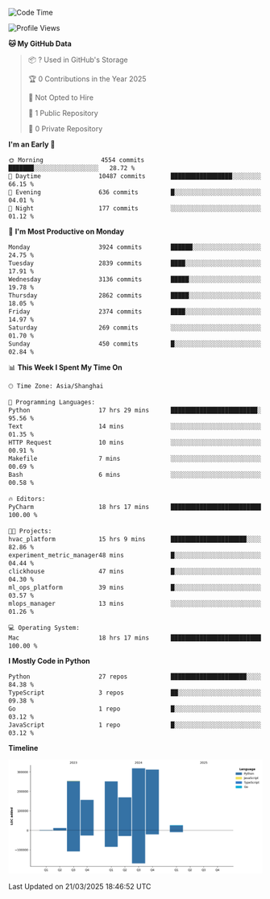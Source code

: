<!--START_SECTION:waka-->
![Code Time](http://img.shields.io/badge/Code%20Time-204%20hrs%207%20mins-blue)

![Profile Views](http://img.shields.io/badge/Profile%20Views-0-blue)

**🐱 My GitHub Data** 

> 📦 ? Used in GitHub's Storage 
 > 
> 🏆 0 Contributions in the Year 2025
 > 
> 🚫 Not Opted to Hire
 > 
> 📜 1 Public Repository 
 > 
> 🔑 0 Private Repository 
 > 
**I'm an Early 🐤** 

```text
🌞 Morning                4554 commits        ███████░░░░░░░░░░░░░░░░░░   28.72 % 
🌆 Daytime                10487 commits       █████████████████░░░░░░░░   66.15 % 
🌃 Evening                636 commits         █░░░░░░░░░░░░░░░░░░░░░░░░   04.01 % 
🌙 Night                  177 commits         ░░░░░░░░░░░░░░░░░░░░░░░░░   01.12 % 
```
📅 **I'm Most Productive on Monday** 

```text
Monday                   3924 commits        ██████░░░░░░░░░░░░░░░░░░░   24.75 % 
Tuesday                  2839 commits        ████░░░░░░░░░░░░░░░░░░░░░   17.91 % 
Wednesday                3136 commits        █████░░░░░░░░░░░░░░░░░░░░   19.78 % 
Thursday                 2862 commits        █████░░░░░░░░░░░░░░░░░░░░   18.05 % 
Friday                   2374 commits        ████░░░░░░░░░░░░░░░░░░░░░   14.97 % 
Saturday                 269 commits         ░░░░░░░░░░░░░░░░░░░░░░░░░   01.70 % 
Sunday                   450 commits         █░░░░░░░░░░░░░░░░░░░░░░░░   02.84 % 
```


📊 **This Week I Spent My Time On** 

```text
🕑︎ Time Zone: Asia/Shanghai

💬 Programming Languages: 
Python                   17 hrs 29 mins      ████████████████████████░   95.56 % 
Text                     14 mins             ░░░░░░░░░░░░░░░░░░░░░░░░░   01.35 % 
HTTP Request             10 mins             ░░░░░░░░░░░░░░░░░░░░░░░░░   00.91 % 
Makefile                 7 mins              ░░░░░░░░░░░░░░░░░░░░░░░░░   00.69 % 
Bash                     6 mins              ░░░░░░░░░░░░░░░░░░░░░░░░░   00.58 % 

🔥 Editors: 
PyCharm                  18 hrs 17 mins      █████████████████████████   100.00 % 

🐱‍💻 Projects: 
hvac_platform            15 hrs 9 mins       █████████████████████░░░░   82.86 % 
experiment_metric_manager48 mins             █░░░░░░░░░░░░░░░░░░░░░░░░   04.44 % 
clickhouse               47 mins             █░░░░░░░░░░░░░░░░░░░░░░░░   04.30 % 
ml_ops_platform          39 mins             █░░░░░░░░░░░░░░░░░░░░░░░░   03.57 % 
mlops_manager            13 mins             ░░░░░░░░░░░░░░░░░░░░░░░░░   01.26 % 

💻 Operating System: 
Mac                      18 hrs 17 mins      █████████████████████████   100.00 % 
```

**I Mostly Code in Python** 

```text
Python                   27 repos            █████████████████████░░░░   84.38 % 
TypeScript               3 repos             ██░░░░░░░░░░░░░░░░░░░░░░░   09.38 % 
Go                       1 repo              █░░░░░░░░░░░░░░░░░░░░░░░░   03.12 % 
JavaScript               1 repo              █░░░░░░░░░░░░░░░░░░░░░░░░   03.12 % 
```



**Timeline**

![Lines of Code chart](https://raw.githubusercontent.com/jixingyou/jixingyou/main/assets/bar_graph.png)


 Last Updated on 21/03/2025 18:46:52 UTC
<!--END_SECTION:waka-->
